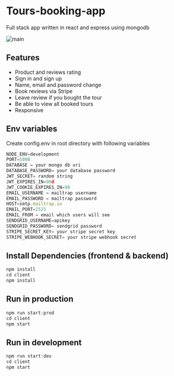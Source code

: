 # Tours-booking-app
Full stack app written in react and express using mongodb

![main](https://user-images.githubusercontent.com/12703649/100016624-02524a80-2dda-11eb-8efe-2fe437212c0b.PNG)

## Features

* Product and reviews rating
* Sign in and sign up
* Name, email and password change
* Book reviews via Stripe
* Leave review if you bought the tour
* Be able to view all booked tours
* Responsive

## Env variables

Create config.env in root directory with following variables

```javascript
NODE_ENV=development
PORT=5000
DATABASE = your mongo db uri
DATABASE_PASSWORD= your database password
JWT_SECRET= random string
JWT_EXPIRES_IN=90d
JWT_COOKIE_EXPIRES_IN=90
EMAIL_USERNAME = mailtrap username
EMAIL_PASSWORD = mailtrap password
HOST=smtp.mailtrap.io
EMAIL_PORT=2525
EMAIL_FROM = email which users will see
SENDGRID_USERNAME=apikey
SENDGRID_PASSWORD= sendgrid password
STRIPE_SECRET_KEY= your stripe secret key
STRIPE_WEBHOOK_SECRET= your stripe webhook secret
```

## Install Dependencies (frontend & backend)
```javascript
npm install
cd client
npm install
```

## Run in production
```javascript
npm run start:prod
cd client
npm start
```

## Run in development
```javascript
npm run start:dev
cd client
npm start
```
